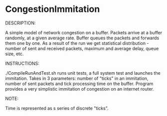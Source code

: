 # CongestionImmitation
DESCRIPTION:

A simple model of network congestion on a buffer. Packets arrive at a buffer randomly, at a given average rate. Buffer queues the packets and forwards them one by one.
As a result of the run we get statistical distribution - number of sent and received packets, maximum and average delay, queue size, etc.

INSTRUCTIONS:

./CompileRunAndTest.sh runs unit tests, a full system test and launches the immitation. Takes in 3 parameters: number of "ticks" in an immitation, number of sent packets and tick processing time on the buffer. 
Program provides a very simplistic immitation of congestion on an internet router.

NOTE:

Time is represented as s series of discrete "ticks".
